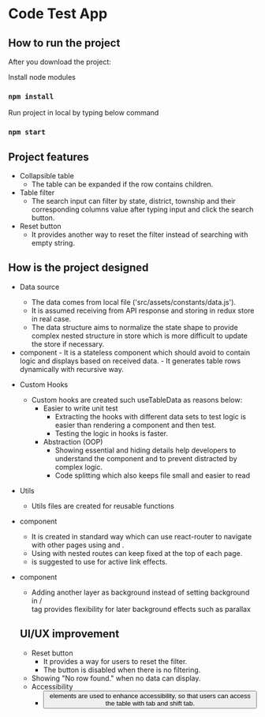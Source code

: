 # Code Test App

## How to run the project

After you download the project:

Install node modules

### `npm install`

Run project in local by typing below command

### `npm start`

## Project features

- Collapsible table
  - The table can be expanded if the row contains children.
- Table filter
  - The search input can filter by state, district, township and their corresponding columns value after typing input and click the search button.
- Reset button
  - It provides another way to reset the filter instead of searching with empty string.

## How is the project designed

- Data source

  - The data comes from local file ('src/assets/constants/data.js').
  - It is assumed receiving from API response and storing in redux store in real case.
  - The data structure aims to normalize the state shape to provide complex nested structure in store which is more difficult to update the store if necessary.

- <Table /> component
  - It is a stateless component which should avoid to contain logic and displays based on received data.
  - It generates table rows dynamically with recursive way.

- Custom Hooks

  - Custom hooks are created such useTableData as reasons below:
    - Easier to write unit test
      - Extracting the hooks with different data sets to test logic is easier than rendering a component and then test.
      - Testing the logic in hooks is faster.
    - Abstraction (OOP)
      - Showing essential and hiding details help developers to understand the component and to prevent distracted by complex logic.
      - Code splitting which also keeps file small and easier to read

- Utils

  - Utils files are created for reusable functions

- <Navbar /> component

  - It is created in standard way which can use react-router to navigate with other pages using <NavLink/> and <Link/>.
  - Using <Outlet /> with nested routes can keep <Navbar /> fixed at the top of each page.
  - <NavLink/> is suggested to use for active link effects.

- <Background /> component
  - Adding another layer as background instead of setting background in <HeroSection /> / <main> tag provides flexibility for later background effects such as parallax

## UI/UX improvement

- Reset button
  - It provides a way for users to reset the filter.
  - The button is disabled when there is no filtering.
- Showing "No row found." when no data can display.
- Accessibility
  - <button> elements are used to enhance accessibility, so that users can access the table with tab and shift tab.
